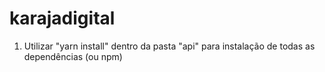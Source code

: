 # karajadigital

1. Utilizar "yarn install" dentro da pasta "api" para instalação de todas as dependências (ou npm)
